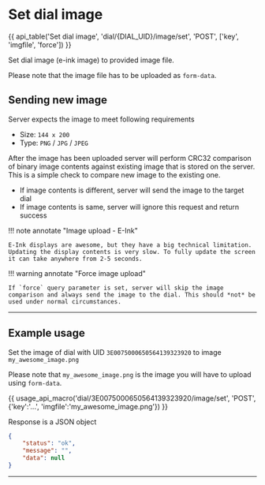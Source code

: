 # Set dial image

{{ api_table('Set dial image', 'dial/{DIAL_UID}/image/set', 'POST', ['key', 'imgfile', 'force']) }}

Set dial image (e-ink image) to provided image file.

Please note that the image file has to be uploaded as `form-data`.


## Sending new image

Server expects the image to meet following requirements

- Size: `144 x 200`
- Type: `PNG` / `JPG` / `JPEG`


After the image has been uploaded server will perform CRC32 comparison of binary image contents against existing image that is stored on the server. This is a simple check to compare new image to the existing one.

- If image contents is different, server will send the image to the target dial
- If image contents is same, server will ignore this request and return success

!!! note annotate "Image upload - E-Ink"

    E-Ink displays are awesome, but they have a big technical limitation. Updating the display contents is very slow. To fully update the screen it can take anywhere from 2-5 seconds.


!!! warning annotate "Force image upload"

    If `force` query parameter is set, server will skip the image comparison and always send the image to the dial. This should *not* be used under normal circumstances.



---

## Example usage

Set the image of dial with UID `3E0075000650564139323920` to image `my_awesome_image.png`

Please note that `my_awesome_image.png` is the image you will have to upload using `form-data`.

{{ usage_api_macro('dial/3E0075000650564139323920/image/set', 'POST', {'key':'...', 'imgfile':'my_awesome_image.png'}) }}

Response is a JSON object

```json
{
    "status": "ok",
    "message": "",
    "data": null
}
```

---

